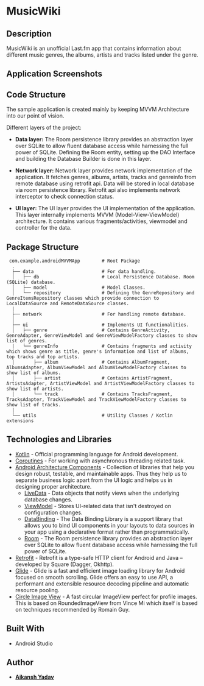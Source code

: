 # MusicWiki

## Description

MusicWiki is an unofficial Last.fm app that contains information about different music genres, the albums, artists and tracks listed under the genre.

## Application Screenshots

## Code Structure

The sample application is created mainly by keeping MVVM Architecture into our point of vision.

Different layers of the project: 

- **Data layer:** The Room persistence library provides an abstraction layer over SQLite to allow fluent database access while harnessing the full power of SQLite. Defining the Room entity, setting up the DAO Interface and building the Database Builder is done in this layer.

- **Network layer:** Network layer provides network implementation of the application. It fetches genres, albums, artists, tracks and genreinfo from remote database using retrofit api. Data will be stored in local database via room persistence library. Retrofit api also implements network interceptor to check connection status.

- **UI layer:** The UI layer provides the UI implementation of the application. This layer internally implements MVVM (Model-View-ViewModel) architecture. It contains various fragments/activities, viewmodel and controller for the data.

## Package Structure

     com.example.androidMVVMApp        # Root Package
      .
      ├── data                         # For data handling.
      │   ├── db                       # Local Persistence Database. Room (SQLite) database.
      │   ├── model                    # Model Classes.
      │   └── repository               # Defining the GenreRepository and GenreItemsRepository classes which provide connection to LocalDataSource and RemoteDataSource classes.
      |
      ├── network                      # For handling remote database.
      │    
      ├── ui                           # Implements UI functionalities.
      │   ├── genre                    # Contains GenreActivity, GenreAdapter, GenreViewModel and GenreViewModelFactory classes to show list of genres.
      |   └── genreInfo                # Contains fragments and activity which shows genre as title, genre's information and list of albums, top tracks and top artists.
      │       ├── album                # Contains AlbumFragment, AlbumsAdapter, AlbumViewModel and AlbumViewModelFactory classes to show list of albums.
      │       ├── artist               # Contains ArtistFragment, ArtistsAdapter, ArtistViewModel and ArtistViewModelFactory classes to show list of artists.
      │       └── track                # Contains TracksFragment, TracksAdapter, TrackViewModel and TrackViewModelFactory classes to show list of tracks.
      |
      └── utils                        # Utility Classes / Kotlin extensions
      
      
## Technologies and Libraries

- [Kotlin](https://kotlinlang.org/) - Official programming language for Android development.
- [Coroutines](https://kotlinlang.org/docs/reference/coroutines-overview.html) - For working with asynchronous threading related task.
- [Android Architecture Components](https://developer.android.com/topic/libraries/architecture) - Collection of libraries that help you design robust, testable, and maintainable apps. Thus they help us to separate business logic apart from the UI logic and helps us in designing proper architecture.
  - [LiveData](https://developer.android.com/topic/libraries/architecture/livedata) - Data objects that notify views when the underlying database changes.
  - [ViewModel](https://developer.android.com/topic/libraries/architecture/viewmodel) - Stores UI-related data that isn't destroyed on configuration changes. 
  - [DataBinding](https://developer.android.com/topic/libraries/data-binding) - The Data Binding Library is a support library that allows you to bind UI components in your layouts to data sources in your app using a declarative format rather than programmatically.
  - [Room](https://developer.android.com/topic/libraries/architecture/room) - The Room persistence library provides an abstraction layer over SQLite to allow fluent database access while harnessing the full power of SQLite.
- [Retrofit](https://square.github.io/retrofit/) - Retrofit is a type-safe HTTP client for Android and Java – developed by Square (Dagger, Okhttp).
- [Glide](https://bumptech.github.io/glide/) - Glide is a fast and efficient image loading library for Android focused on smooth scrolling. Glide offers an easy to use API, a performant and extensible resource decoding pipeline and automatic resource pooling.
- [Circle Image View](https://github.com/hdodenhof/CircleImageView) - A fast circular ImageView perfect for profile images. This is based on RoundedImageView from Vince Mi which itself is based on techniques recommended by Romain Guy.

## Built With

* Android Studio

## Author
* <a href="https://github.com/aikansh2001yadav"> **Aikansh Yadav** </a>
                                                                         
